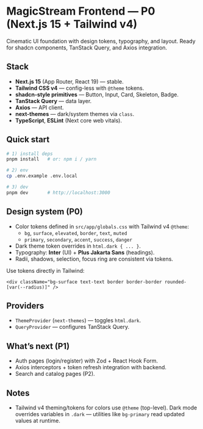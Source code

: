 # MagicStream Frontend — P0 (Next.js 15 + Tailwind v4)

Cinematic UI foundation with design tokens, typography, and layout. Ready for shadcn components, TanStack Query, and Axios integration.

## Stack
- **Next.js 15** (App Router, React 19) — stable.
- **Tailwind CSS v4** — config-less with `@theme` tokens.
- **shadcn-style primitives** — Button, Input, Card, Skeleton, Badge.
- **TanStack Query** — data layer.
- **Axios** — API client.
- **next-themes** — dark/system themes via `class`.
- **TypeScript**, **ESLint** (Next core web vitals).

## Quick start
```bash
# 1) install deps
pnpm install   # or: npm i / yarn

# 2) env
cp .env.example .env.local

# 3) dev
pnpm dev       # http://localhost:3000
```

## Design system (P0)
- Color tokens defined in `src/app/globals.css` with Tailwind v4 `@theme`:
  - `bg`, `surface`, `elevated`, `border`, `text`, `muted`
  - `primary`, `secondary`, `accent`, `success`, `danger`
- Dark theme token overrides in `html.dark { ... }`.
- Typography: **Inter** (UI) + **Plus Jakarta Sans** (headings).
- Radii, shadows, selection, focus ring are consistent via tokens.

Use tokens directly in Tailwind:
```tsx
<div className="bg-surface text-text border border-border rounded-[var(--radius)]" />
```

## Providers
- `ThemeProvider` (`next-themes`) — toggles `html.dark`.
- `QueryProvider` — configures TanStack Query.

## What’s next (P1)
- Auth pages (login/register) with Zod + React Hook Form.
- Axios interceptors + token refresh integration with backend.
- Search and catalog pages (P2).

## Notes
- Tailwind v4 theming/tokens for colors use `@theme` (top-level). Dark mode overrides variables in `.dark` — utilities like `bg-primary` read updated values at runtime.
